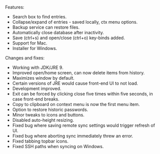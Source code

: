 Features:
* Search box to find entries.
* Collapse/expand of entries - saved locally, ctx menu options.
* Backup service can restore files.
* Automatically close database after inactivity.
* Save (ctrl+s) and open/close (ctrl+o) key-binds added.
* Support for Mac.
* Installer for Windows.

Changes and fixes:
* Working with JDK/JRE 9.
* Improved open/home screen, can now delete items from history.
* Maximizes window by default.
* Certain versions of JRE would cause front-end UI to not load.
* Development improved.
* Exit can be forced by clicking close five times within five seconds, in case front-end breaks.
* Copy to clipboard on context menu is now the first menu item.
* Option to restore historic passwords.
* Minor tweaks to icons and buttons.
* Disabled auto-height resizing.
* Fixed bug where saving remote sync settings would trigger refresh of UI.
* Fixed bug where aborting sync immediately threw an error.
* Fixed tabbing topbar icons.
* Fixed SSH paths when syncing on Windows.
